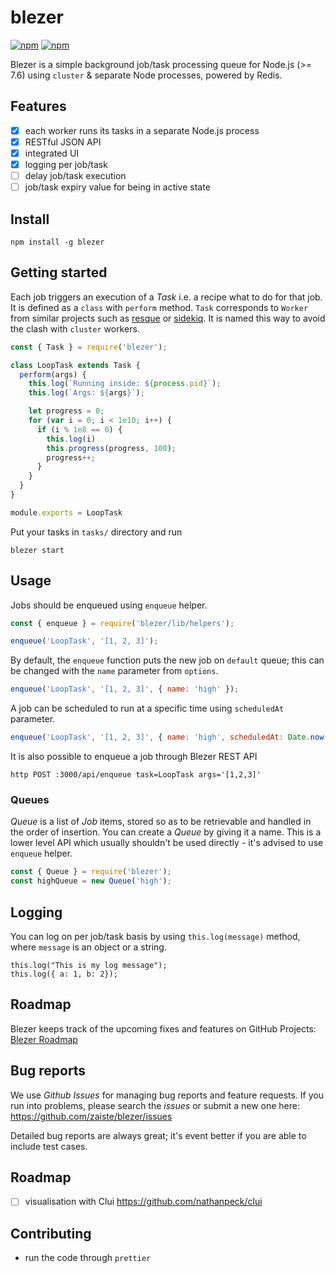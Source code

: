 # blezer 

[![npm](https://img.shields.io/npm/v/blezer.svg)](https://www.npmjs.com/package/blezer)
[![npm](https://img.shields.io/npm/dm/blezer.svg)](https://www.npmjs.com/package/blezer)

Blezer is a simple background job/task processing queue for Node.js (>= 7.6) using `cluster` & separate Node processes, powered by Redis.

## Features 

- [x] each worker runs its tasks in a separate Node.js process
- [x] RESTful JSON API
- [x] integrated UI
- [x] logging per job/task
- [ ] delay job/task execution
- [ ] job/task expiry value for being in active state

## Install

    npm install -g blezer

## Getting started 

Each job triggers an execution of a *Task* i.e. a recipe what to do for that job. It is defined as a `class` with `perform` method. `Task` corresponds to `Worker` from similar projects such as [resque][1] or [sidekiq][2]. It is named this way to avoid the clash with `cluster` workers.

```js
const { Task } = require('blezer');  

class LoopTask extends Task {
  perform(args) {
    this.log(`Running inside: ${process.pid}`);
    this.log(`Args: ${args}`);

    let progress = 0;
    for (var i = 0; i < 1e10; i++) {
      if (i % 1e8 == 0) {
        this.log(i)
        this.progress(progress, 100);
        progress++;
      }
    }
  }
}

module.exports = LoopTask
```

Put your tasks in `tasks/` directory and run

    blezer start

[1]: https://github.com/resque/resque
[2]: https://github.com/mperham/sidekiq


## Usage

Jobs should be enqueued using `enqueue` helper. 

```js
const { enqueue } = require('blezer/lib/helpers');

enqueue('LoopTask', '[1, 2, 3]');
```

By default, the `enqueue` function puts the new job on `default` queue; this can be changed with the `name` parameter from `options`.

```js
enqueue('LoopTask', '[1, 2, 3]', { name: 'high' });
```

A job can be scheduled to run at a specific time using `scheduledAt` parameter.

```js
enqueue('LoopTask', '[1, 2, 3]', { name: 'high', scheduledAt: Date.now() + Sugar.Number.days(4) });
```

It is also possible to enqueue a job through Blezer REST API

    http POST :3000/api/enqueue task=LoopTask args='[1,2,3]'


### Queues

*Queue* is a list of *Job* items, stored so as to be retrievable and handled in the order of insertion. You can create a *Queue* by giving it a name. This is a lower level API which usually shouldn't be used directly - it's advised to use `enqueue` helper. 

```js
const { Queue } = require('blezer');
const highQueue = new Queue('high');
```

## Logging

You can log on per job/task basis by using `this.log(message)` method, where `message` is an object or a string.

```
this.log("This is my log message");
this.log({ a: 1, b: 2});
```

## Roadmap

Blezer keeps track of the upcoming fixes and features on GitHub Projects: [Blezer Roadmap](https://github.com/zaiste/blezer/projects/1)

## Bug reports

We use *Github Issues* for managing bug reports and feature requests. If you run
into problems, please search the *issues* or submit a new one here:
https://github.com/zaiste/blezer/issues

Detailed bug reports are always great; it's event better if you are able to
include test cases.

## Roadmap

- [ ] visualisation with Clui https://github.com/nathanpeck/clui

## Contributing

- run the code through `prettier`
